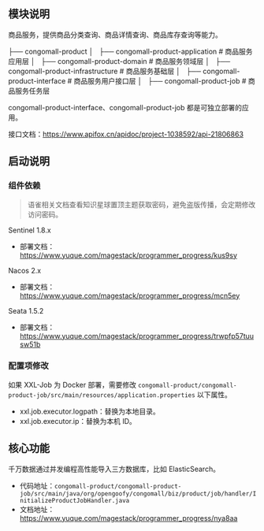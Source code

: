 
## 模块说明

商品服务，提供商品分类查询、商品详情查询、商品库存查询等能力。

├── congomall-product
│   ├── congomall-product-application  # 商品服务应用层
│   ├── congomall-product-domain  # 商品服务领域层
│   ├── congomall-product-infrastructure  # 商品服务基础层
│   ├── congomall-product-interface  # 商品服务用户接口层
│   ├── congomall-product-job  # 商品服务任务层

congomall-product-interface、congomall-product-job 都是可独立部署的应用。

接口文档：https://www.apifox.cn/apidoc/project-1038592/api-21806863

## 启动说明

### 组件依赖

> 语雀相关文档查看知识星球置顶主题获取密码，避免盗版传播，会定期修改访问密码。

Sentinel 1.8.x

- 部署文档：https://www.yuque.com/magestack/programmer_progress/kus9sy

Nacos 2.x

- 部署文档：https://www.yuque.com/magestack/programmer_progress/mcn5ey

Seata 1.5.2

- 部署文档：https://www.yuque.com/magestack/programmer_progress/trwpfp57tuusw51b

### 配置项修改

如果 XXL-Job 为 Docker 部署，需要修改 `congomall-product/congomall-product-job/src/main/resources/application.properties` 以下属性。

- xxl.job.executor.logpath：替换为本地目录。
- xxl.job.executor.ip：替换为本机 ID。

## 核心功能

千万数据通过并发编程高性能导入三方数据库，比如 ElasticSearch。

- 代码地址：`congomall-product/congomall-product-job/src/main/java/org/opengoofy/congomall/biz/product/job/handler/InitializeProductJobHandler.java`
- 文档地址：https://www.yuque.com/magestack/programmer_progress/nya8aa
